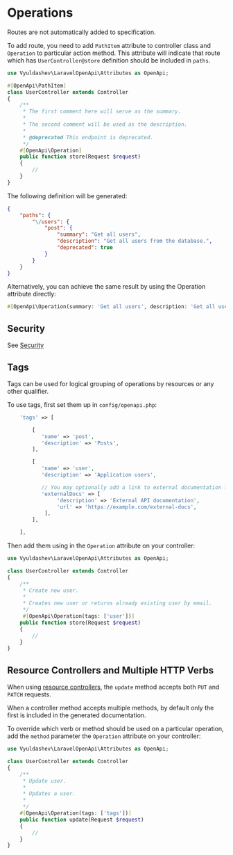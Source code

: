 # Operations

Routes are not automatically added to specification.

To add route, you need to add `PathItem` attribute to controller class and `Operation` to particular action method.
This attribute will indicate that route which has `UserController@store` definition should be included in `paths`.

```php
use Vyuldashev\LaravelOpenApi\Attributes as OpenApi;

#[OpenApi\PathItem]
class UserController extends Controller
{
    /**
     * The first comment here will serve as the summary.
     *
     * The second comment will be used as the description.
     * 
     * @deprecated This endpoint is deprecated.
     */
    #[OpenApi\Operation]
    public function store(Request $request)
    {
        //
    }
}
```

The following definition will be generated:

```json
{
    "paths": {
        "\/users": {
            "post": {
                "summary": "Get all users",
                "description": "Get all users from the database.",
                "deprecated": true
            }
        }
    }
}
```

Alternatively, you can achieve the same result by using the Operation attribute directly:

```php
#[OpenApi\Operation(summary: 'Get all users', description: 'Get all users from the database.', deprecated: true)]
```

## Security

See [Security](security.md#operation-level-example)

## Tags

Tags can be used for logical grouping of operations by resources or any other qualifier.

To use tags, first set them up in `config/openapi.php`:

```php
    'tags' => [

        [
           'name' => 'post',
           'description' => 'Posts',
        ],

        [
           'name' => 'user',
           'description' => 'Application users',

           // You may optionally add a link to external documentation like so:
           'externalDocs' => [
                'description' => 'External API documentation',
                'url' => 'https://example.com/external-docs',
            ],
        ],

    ],
```

Then add them using in the `Operation` attribute on your controller:

```php
use Vyuldashev\LaravelOpenApi\Attributes as OpenApi;

class UserController extends Controller
{
    /**
     * Create new user.
     *
     * Creates new user or returns already existing user by email.
     */
     #[OpenApi\Operation(tags: ['user'])]
    public function store(Request $request)
    {
        //
    }
}
```

## Resource Controllers and Multiple HTTP Verbs

When using [resource controllers](https://laravel.com/docs/master/controllers#resource-controllers), the `update` method accepts both `PUT` and `PATCH` requests.

When a controller method accepts multiple methods, by default only the first is included in the generated documentation.

To override which verb or method should be used on a particular operation, add the `method` parameter the `Operation` attribute on your controller:

```php
use Vyuldashev\LaravelOpenApi\Attributes as OpenApi;

class UserController extends Controller
{
    /**
     * Update user.
     *
     * Updates a user.
     *
     */
    #[OpenApi\Operation(tags: ['tags'])]
    public function update(Request $request)
    {
        //
    }
}
```
